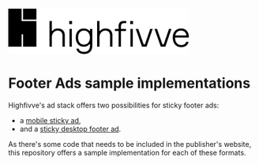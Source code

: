 ![Highfivve logo](img/highfivve-logo.png)

# Footer Ads sample implementations

Highfivve's ad stack offers two possibilities for sticky footer ads:

- a [mobile sticky ad](mobile-sticky/index.html),
- and a [sticky desktop footer ad](footer-ad/index.html).

As there's some code that needs to be included in the publisher's website, this repository offers a sample
implementation for each of these formats.
